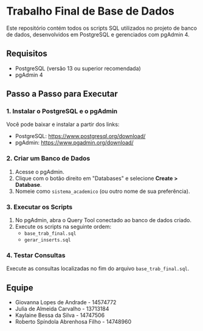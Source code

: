 # Trabalho Final de Base de Dados

Este repositório contém todos os scripts SQL utilizados no projeto de banco de dados, desenvolvidos em PostgreSQL e gerenciados com pgAdmin 4.

## Requisitos

- PostgreSQL (versão 13 ou superior recomendada)
- pgAdmin 4

## Passo a Passo para Executar

### 1. Instalar o PostgreSQL e o pgAdmin

Você pode baixar e instalar a partir dos links:

- PostgreSQL: https://www.postgresql.org/download/
- pgAdmin: https://www.pgadmin.org/download/

### 2. Criar um Banco de Dados

1. Acesse o pgAdmin.
2. Clique com o botão direito em "Databases" e selecione **Create > Database**.
3. Nomeie como `sistema_academico` (ou outro nome de sua preferência).

### 3. Executar os Scripts

1. No pgAdmin, abra o Query Tool conectado ao banco de dados criado.
2. Execute os scripts na seguinte ordem:
   - `base_trab_final.sql`
   - `gerar_inserts.sql`
   
### 4. Testar Consultas

Execute as consultas localizadas no fim do arquivo `base_trab_final.sql`. 

## Equipe
- Giovanna Lopes de Andrade - 14574772
- Julia de Almeida Carvalho - 13713184
- Kaylaine Bessa da Silva - 14747506
- Roberto Spíndola Abrenhosa Filho - 14748960
